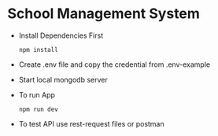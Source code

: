 # School Management System

- Install Dependencies First

  `npm install`

- Create .env file and copy the credential from .env-example

- Start local mongodb server

- To run App

  `npm run dev`

- To test API use rest-request files or postman
